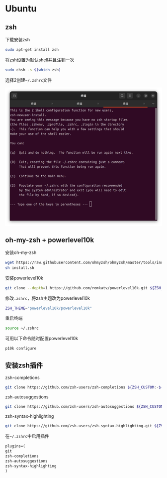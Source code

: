 # Ubuntu

## zsh

下载安装zsh

```bash
sudo apt-get install zsh
```

将zsh设置为默认shell并且注销一次

```bash
sudo chsh -s $(which zsh)
```

选择2创建`~/.zshrc`文件

![alt](./img/1.png) 

## oh-my-zsh + powerlevel10k

安装oh-my-zsh

```bash
wget https://raw.githubusercontent.com/ohmyzsh/ohmyzsh/master/tools/install.sh
sh install.sh
```

安装powerlevel10k

```bash
git clone --depth=1 https://github.com/romkatv/powerlevel10k.git ${ZSH_CUSTOM:-$HOME/.oh-my-zsh/custom}/themes/powerlevel10k
```

修改`.zshrc`，将zsh主题改为powerlevel10k

```bash
ZSH_THEME="powerlevel10k/powerlevel10k"
```

重启终端

```bash
source ~/.zshrc
```

可用以下命令随时配置powerlevel10k

```bash
p10k configure
```

## 安装zsh插件

zsh-completions

```bash
git clone https://github.com/zsh-users/zsh-completions ${ZSH_CUSTOM:-${ZSH:-~/.oh-my-zsh}/custom}/plugins/zsh-completions
```

zsh-autosuggestions

```bash
git clone https://github.com/zsh-users/zsh-autosuggestions ${ZSH_CUSTOM:-~/.oh-my-zsh/custom}/plugins/zsh-autosuggestions
```

zsh-syntax-highlighting

```bash
git clone https://github.com/zsh-users/zsh-syntax-highlighting.git ${ZSH_CUSTOM:-~/.oh-my-zsh/custom}/plugins/zsh-syntax-highlighting
```

在`~/.zshrc`中启用插件

```
plugins=(
git
zsh-completions 
zsh-autosuggestions 
zsh-syntax-highlighting
)
```
